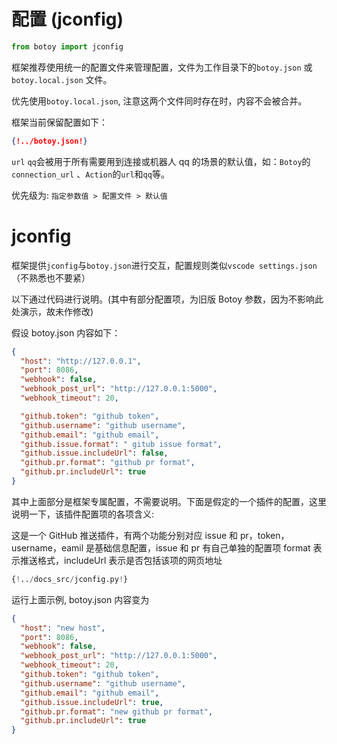# 配置 (jconfig)

```python
from botoy import jconfig
```

框架推荐使用统一的配置文件来管理配置，文件为工作目录下的`botoy.json` 或 `botoy.local.json` 文件。

优先使用`botoy.local.json`, 注意这两个文件同时存在时，内容不会被合并。

框架当前保留配置如下：

```json
{!../botoy.json!}
```

`url` `qq`会被用于所有需要用到连接或机器人 qq 的场景的默认值，如：`Botoy`的`connection_url` 、`Action`的`url`和`qq`等。

优先级为: `指定参数值 > 配置文件 > 默认值`

# jconfig

框架提供`jconfig`与`botoy.json`进行交互，配置规则类似`vscode settings.json`（不熟悉也不要紧）

以下通过代码进行说明。(其中有部分配置项，为旧版 Botoy 参数，因为不影响此处演示，故未作修改)

假设 botoy.json 内容如下：

```json
{
  "host": "http://127.0.0.1",
  "port": 8086,
  "webhook": false,
  "webhook_post_url": "http://127.0.0.1:5000",
  "webhook_timeout": 20,

  "github.token": "github token",
  "github.username": "github username",
  "github.email": "github email",
  "github.issue.format": " gitub issue format",
  "github.issue.includeUrl": false,
  "github.pr.format": "github pr format",
  "github.pr.includeUrl": true
}
```

其中上面部分是框架专属配置，不需要说明。下面是假定的一个插件的配置，这里说明一下，该插件配置项的各项含义:

这是一个 GitHub 推送插件，有两个功能分别对应 issue 和 pr，token，username，eamil 是基础信息配置，issue 和 pr 有自己单独的配置项
format 表示推送格式，includeUrl 表示是否包括该项的网页地址

```python
{!../docs_src/jconfig.py!}
```

运行上面示例, botoy.json 内容变为

```json
{
  "host": "new host",
  "port": 8086,
  "webhook": false,
  "webhook_post_url": "http://127.0.0.1:5000",
  "webhook_timeout": 20,
  "github.token": "github token",
  "github.username": "github username",
  "github.email": "github email",
  "github.issue.includeUrl": true,
  "github.pr.format": "new github pr format",
  "github.pr.includeUrl": true
}
```

